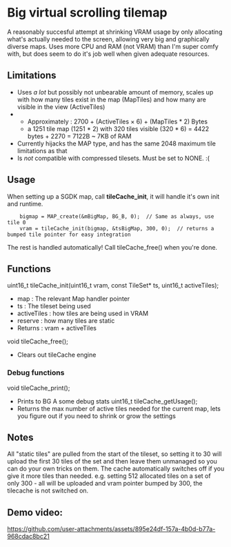 # Big virtual scrolling tilemap

A reasonably succesful attempt at shrinking VRAM usage by only allocating what's actually needed to the screen, allowing very big and graphically diverse maps.
Uses more CPU and RAM (not VRAM) than I'm super comfy with, but does seem to do it's job well when given adequate resources.

## Limitations
- Uses _a lot_ but possibly not unbearable amount of memory, scales up with how many tiles exist in the map (MapTiles) and how many are visible in the view (ActiveTiles)
-  - Approximately : 2700 + (ActiveTiles × 6) + (MapTiles * 2) Bytes
   - a 1251 tile map (1251 * 2) with 320 tiles visible (320 * 6) = 4422 bytes + 2270 = 7122B ~ 7KB of RAM
- Currently hijacks the MAP type, and has the same 2048 maximum tile limitations as that
- Is _not_ compatible with compressed tilesets. Must be set to NONE. :( 

## Usage
When setting up a SGDK map, call **tileCache_init**, it will handle it's own init and runtime.
```
    bigmap = MAP_create(&mBigMap, BG_B, 0);  // Same as always, use tile 0
    vram = tileCache_init(bigmap, &tsBigMap, 300, 0);  // returns a bumped tile pointer for easy integration
```

The rest is handled automatically! Call tileCache_free() when you're done. 

## Functions

uint16_t tileCache_init(uint16_t vram, const TileSet* ts, uint16_t activeTiles);
- map : The relevant Map handler pointer
- ts : The tileset being used
- activeTiles : how tiles are being used in VRAM
- reserve : how many tiles are static
- Returns : vram + activeTiles
  
void tileCache_free();
- Clears out tileCache engine

### Debug functions
void tileCache_print();
- Prints to BG A some debug stats
uint16_t tileCache_getUsage();
- Returns the max number of active tiles needed for the current map, lets you figure out if you need to shrink or grow the settings

## Notes
All "static tiles" are pulled from the start of the tileset, so setting it to 30 will upload the first 30 tiles of the set and then leave them unmanaged so you can do your own tricks on them.
The cache automatically switches off if you give it more tiles than needed. e.g. setting 512 allocated tiles on a set of only 300 - all will be uploaded and vram pointer bumped by 300, the tilecache is not switched on.

## Demo video: 
https://github.com/user-attachments/assets/895e24df-157a-4b0d-b77a-968cdac8bc21
